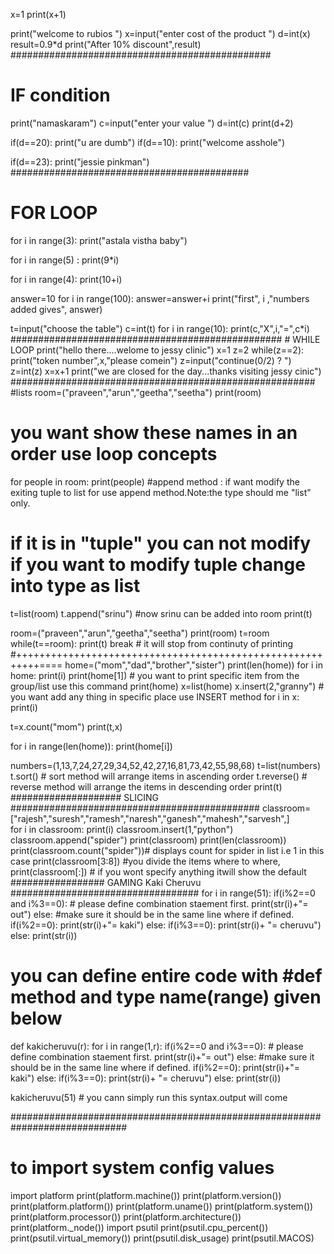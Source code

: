 
x=1
print(x+1)

print("welcome to rubios ")
x=input("enter cost of the product ")
d=int(x)
result=0.9*d
print("After 10% discount",result)
###############################################
# IF condition
print("namaskaram")
c=input("enter your value ")
d=int(c)
print(d+2)

if(d==20):
          print("u are dumb")
if(d==10):
 print("welcome asshole")

if(d==23):
     print("jessie pinkman")
###########################################
# FOR LOOP
for i in range(3):
   print("astala vistha baby")

for i in range(5) :
     print(9*i)

for i in range(4):
    print(10+i)

answer=10
for i in range(100):
    answer=answer+i
    print("first", i ,"numbers added gives", answer)

t=input("choose the table")
c=int(t)
for i in range(10):
    print(c,"X",i,"=",c*i)
#################################################
    # WHILE LOOP
print("hello there....welome to jessy clinic")
x=1
z=2
while(z==2):
    print("token number",x,"please comein")
    z=input("continue(0/2) ? ")
    z=int(z)
    x=x+1
print("we are closed for the day...thanks visiting jessy cinic")
#######################################################
#lists
room=("praveen","arun","geetha","seetha")
print(room)
# you want show these names in an order use loop concepts
for people in room:
    print(people)
#append method : if want modify the exiting tuple to list for use append method.Note:the type should me "list" only.
# if it is in "tuple" you can not modify if you want to modify tuple change into type as list
t=list(room)
t.append("srinu") #now srinu can be added into room
print(t)

room=("praveen","arun","geetha","seetha")
print(room)
t=room
while(t==room):
    print(t)
    break # it will stop from continuty of printing
#++++++++++++++++++++++++++++++++++++++++++++++++++++++++++====
home=("mom","dad","brother","sister")
print(len(home)) 
for i in home:
    print(i)
print(home[1]) # you want to print specific item from the group/list use this command
print(home)
x=list(home)
x.insert(2,"granny") # you want add any thing in specific place use INSERT method
for i in x:
    print(i)

t=x.count("mom")
print(t,x)

for i in range(len(home)):
    print(home[i])
    
numbers=(1,13,7,24,27,29,34,52,42,27,16,81,73,42,55,98,68)
t=list(numbers)
t.sort() # sort method will arrange items in ascending order
t.reverse() # reverse method will arrange the items in descending order
print(t)
#################### SLICING #############################################
classroom=["rajesh","suresh","ramesh","naresh","ganesh","mahesh","sarvesh",]  
for i in classroom:
    print(i)
classroom.insert(1,"python")    
classroom.append("spider")
print(classroom)
print(len(classroom))
print(classroom.count("spider"))# displays count for spider in list i.e 1 in this case
print(classroom[3:8]) #you divide the items where to where,
print(classroom[:]) # if you wont specify anything itwill show the default
################# GAMING Kaki Cheruvu ##################################
for i in range(51):
  if(i%2==0 and i%3==0): # please define combination staement first.
         print(str(i)+"= out")
  else: #make sure it should be in the same line where if defined.
   if(i%2==0):
        print(str(i)+"= kaki")
  else:
    if(i%3==0):
        print(str(i)+ "= cheruvu")
    else:
        print(str(i))
# you can define entire code with #def method and type name(range) given below
def kakicheruvu(r):
 for i in range(1,r):
  if(i%2==0 and i%3==0): # please define combination staement first.
         print(str(i)+"= out")
  else: #make sure it should be in the same line where if defined.
   if(i%2==0):
        print(str(i)+"= kaki")
   else:
    if(i%3==0):
        print(str(i)+ "= cheruvu")
    else:
        print(str(i))  

kakicheruvu(51) # you cann simply run this syntax.output will come

#############################################################################
# to import system config values
import platform
print(platform.machine())
print(platform.version())
print(platform.platform())
print(platform.uname())
print(platform.system())
print(platform.processor())
print(platform.architecture())
print(platform._node())
import psutil
print(psutil.cpu_percent())
print(psutil.virtual_memory())
print(psutil.disk_usage)
print(psutil.MACOS)
